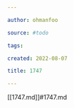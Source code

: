 ```yaml
---

author: ohmanfoo

source: #todo

tags: 

created: 2022-08-07

title: 1747

---
```

[[1747.md]]#1747.md